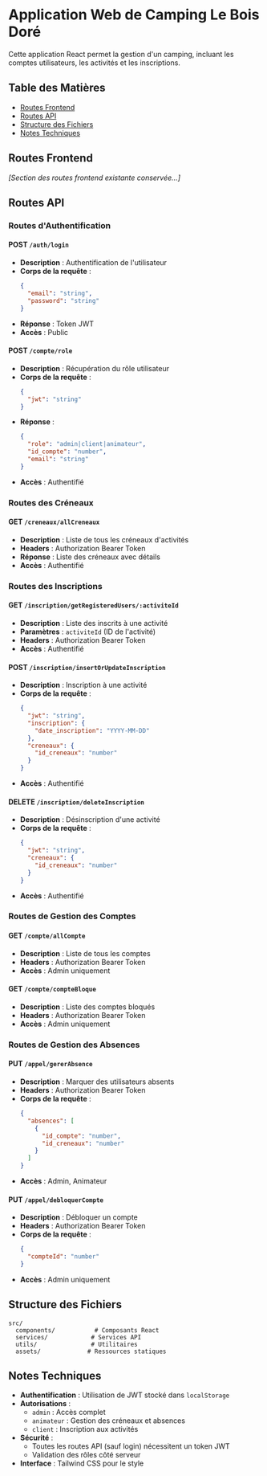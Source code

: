# Application Web de Camping Le Bois Doré

Cette application React permet la gestion d'un camping, incluant les comptes utilisateurs, les activités et les inscriptions.

## Table des Matières

- [Routes Frontend](#routes-frontend)
- [Routes API](#routes-api)
- [Structure des Fichiers](#structure-des-fichiers)
- [Notes Techniques](#notes-techniques)

## Routes Frontend

_[Section des routes frontend existante conservée...]_

## Routes API

### Routes d'Authentification

#### POST `/auth/login`
- **Description** : Authentification de l'utilisateur
- **Corps de la requête** :
  ```json
  {
    "email": "string",
    "password": "string"
  }
  ```
- **Réponse** : Token JWT
- **Accès** : Public

#### POST `/compte/role`
- **Description** : Récupération du rôle utilisateur
- **Corps de la requête** :
  ```json
  {
    "jwt": "string"
  }
  ```
- **Réponse** :
  ```json
  {
    "role": "admin|client|animateur",
    "id_compte": "number",
    "email": "string"
  }
  ```
- **Accès** : Authentifié

### Routes des Créneaux

#### GET `/creneaux/allCreneaux`
- **Description** : Liste de tous les créneaux d'activités
- **Headers** : Authorization Bearer Token
- **Réponse** : Liste des créneaux avec détails
- **Accès** : Authentifié

### Routes des Inscriptions

#### GET `/inscription/getRegisteredUsers/:activiteId`
- **Description** : Liste des inscrits à une activité
- **Paramètres** : `activiteId` (ID de l'activité)
- **Headers** : Authorization Bearer Token
- **Accès** : Authentifié

#### POST `/inscription/insertOrUpdateInscription`
- **Description** : Inscription à une activité
- **Corps de la requête** :
  ```json
  {
    "jwt": "string",
    "inscription": {
      "date_inscription": "YYYY-MM-DD"
    },
    "creneaux": {
      "id_creneaux": "number"
    }
  }
  ```
- **Accès** : Authentifié

#### DELETE `/inscription/deleteInscription`
- **Description** : Désinscription d'une activité
- **Corps de la requête** :
  ```json
  {
    "jwt": "string",
    "creneaux": {
      "id_creneaux": "number"
    }
  }
  ```
- **Accès** : Authentifié

### Routes de Gestion des Comptes

#### GET `/compte/allCompte`
- **Description** : Liste de tous les comptes
- **Headers** : Authorization Bearer Token
- **Accès** : Admin uniquement

#### GET `/compte/compteBloque`
- **Description** : Liste des comptes bloqués
- **Headers** : Authorization Bearer Token
- **Accès** : Admin uniquement

### Routes de Gestion des Absences

#### PUT `/appel/gererAbsence`
- **Description** : Marquer des utilisateurs absents
- **Headers** : Authorization Bearer Token
- **Corps de la requête** :
  ```json
  {
    "absences": [
      {
        "id_compte": "number",
        "id_creneaux": "number"
      }
    ]
  }
  ```
- **Accès** : Admin, Animateur

#### PUT `/appel/debloquerCompte`
- **Description** : Débloquer un compte
- **Headers** : Authorization Bearer Token
- **Corps de la requête** :
  ```json
  {
    "compteId": "number"
  }
  ```
- **Accès** : Admin uniquement

## Structure des Fichiers

```
src/
  components/           # Composants React
  services/            # Services API
  utils/               # Utilitaires
  assets/             # Ressources statiques
```

## Notes Techniques

- **Authentification** : Utilisation de JWT stocké dans `localStorage`
- **Autorisations** :
  - `admin` : Accès complet
  - `animateur` : Gestion des créneaux et absences
  - `client` : Inscription aux activités
- **Sécurité** :
  - Toutes les routes API (sauf login) nécessitent un token JWT
  - Validation des rôles côté serveur
- **Interface** : Tailwind CSS pour le style

        